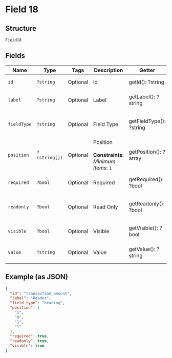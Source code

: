 
# Field 18

## Structure

`Field18`

## Fields

| Name | Type | Tags | Description | Getter | Setter |
|  --- | --- | --- | --- | --- | --- |
| `id` | `?string` | Optional | id | getId(): ?string | setId(?string id): void |
| `label` | `?string` | Optional | Label | getLabel(): ?string | setLabel(?string label): void |
| `fieldType` | `?string` | Optional | Field Type | getFieldType(): ?string | setFieldType(?string fieldType): void |
| `position` | `?(string[])` | Optional | Position<br><br>**Constraints**: *Minimum Items*: `1` | getPosition(): ?array | setPosition(?array position): void |
| `required` | `?bool` | Optional | Required | getRequired(): ?bool | setRequired(?bool required): void |
| `readonly` | `?bool` | Optional | Read Only | getReadonly(): ?bool | setReadonly(?bool readonly): void |
| `visible` | `?bool` | Optional | Visible | getVisible(): ?bool | setVisible(?bool visible): void |
| `value` | `?string` | Optional | Value | getValue(): ?string | setValue(?string value): void |

## Example (as JSON)

```json
{
  "id": "transaction_amount",
  "label": "Header",
  "field_type": "heading",
  "position": [
    "1",
    "0",
    "1",
    "1"
  ],
  "required": true,
  "readonly": true,
  "visible": true
}
```


